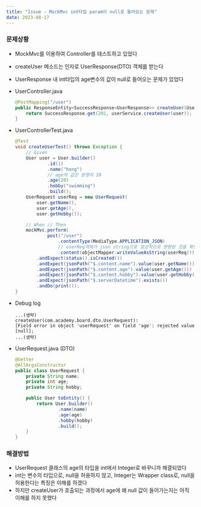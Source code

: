 ```yaml
---
title: "Issue - MockMvc int타입 param이 null로 들어오는 문제"
date: 2023-08-17
---
```


### 문제상황
- MockMvc를 이용하여 Controller를 테스트하고 있었다
- createUser 메소드는 인자로 UserResponse(DTO) 객체를 받는다
- UserResponse 내 int타입의 age변수의 값이 null로 들어오는 문제가 있었다

- UserController.java
    ```java
    @PostMapping("/user")
    public ResponseEntity<SuccessResponse<UserResponse>> createUser(UserRequest user) {
        return SuccessResponse.get(201, userService.createUser(user));
    }
    ```

- UserControllerTest.java
    ```java
    @Test
    void createUserTest() throws Exception {
        // Given
        User user = User.builder()
                .id(1)
                .name("hong")
                // age의 값은 분명히 20
                .age(20)
                .hobby("swimming")
                .build();
        UserRequest userReq = new UserRequest(
            user.getName(),
            user.getAge(),
            user.getHobby());

        // When // Then
        mockMvc.perform(
                post("/user")
                    .contentType(MediaType.APPLICATION_JSON)
                    // userReq객체가 json string으로 정상적으로 변환된 것을 확인
                    .content(objectMapper.writeValueAsString(userReq)))
            .andExpect(status().isCreated())
            .andExpect(jsonPath("$.content.name").value(user.getName()))
            .andExpect(jsonPath("$.content.age").value(user.getAge()))
            .andExpect(jsonPath("$.content.hobby").value(user.getHobby()))
            .andExpect(jsonPath("$.serverDatetime").exists())
            .andDo(print());
    }
    ```
- Debug log
    ```text
    ...(생략)
    createUser(com.academy.board.dto.UserRequest):
    [Field error in object 'userRequest' on field 'age': rejected value [null];
    ...(생략)
    ```

- UserRequest.java (DTO)
    ```java
    @Getter
    @AllArgsConstructor
    public class UserRequest {
        private String name;
        private int age;
        private String hobby;

        public User toEntity() {
            return User.builder()
                    .name(name)
                    .age(age)
                    .hobby(hobby)
                    .build();
        }
    }
    ```

### 해결방법
- UserRequest 클래스의 age의 타입을 int에서 Integer로 바꾸니까 해결되었다
- int는 변수의 타입으로, null을 허용하지 않고, Integer는 Wrapper class로, null을 허용한다는 특징은 이해를 하겠다
- 하지만 createUser가 호출되는 과정에서 age에 왜 null 값이 들어가는지는 아직 이해를 하지 못했다

